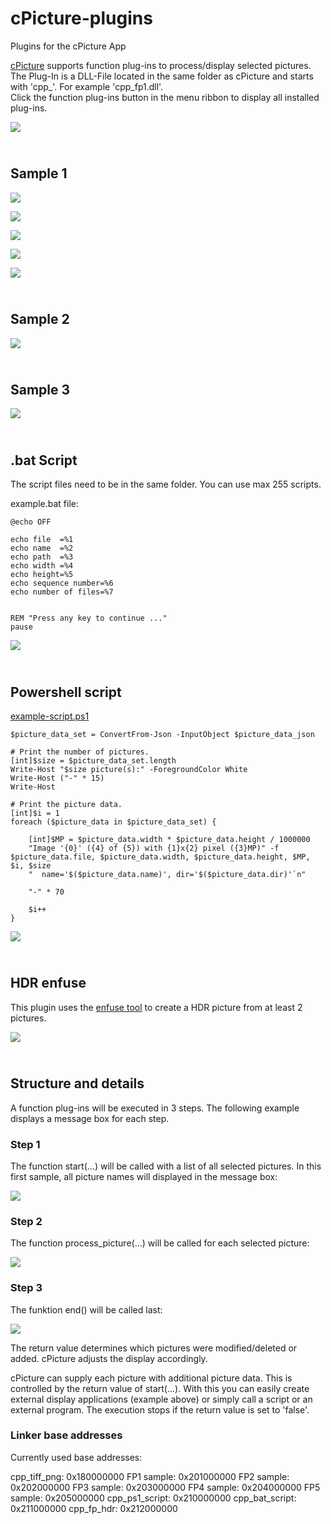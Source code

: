 # cPicture-plugins
Plugins for the cPicture App

[cPicture](http://cpicture.thecloudsite.net/) supports function plug-ins to process/display selected pictures.  
The Plug-In is a DLL-File located in the same folder as cPicture and starts with 'cpp_'. For example 'cpp_fp1.dll'.  
Click the function plug-ins button in the menu ribbon to display all installed plug-ins.

![](doc/fp-menu.png)   

<br>Sample 1
--------

![](doc/fp1-1.png)   

![](doc/fp1-2a.png)   

![](doc/fp1-2b.png)   

![](doc/fp1-2c.png)   

![](doc/fp1-3.png)   

<br>Sample 2
--------

![](doc/fp2.png)   

<br>Sample 3
--------

![](doc/fp3.png)   


<br>.bat Script
-----------

The script files need to be in the same folder. You can use max 255 scripts.  

example.bat file:


    @echo OFF

    echo file  =%1
    echo name  =%2
    echo path  =%3
    echo width =%4
    echo height=%5
    echo sequence number=%6 
    echo number of files=%7


    REM "Press any key to continue ..."
    pause

![](doc/fp-bat.png)   


<br>Powershell script
-----------------
  

[example-script.ps1](fp_ps1_script/scripts/example-script.ps1)  

```
$picture_data_set = ConvertFrom-Json -InputObject $picture_data_json

# Print the number of pictures.
[int]$size = $picture_data_set.length
Write-Host "$size picture(s):" -ForegroundColor White
Write-Host ("-" * 15)
Write-Host

# Print the picture data.
[int]$i = 1
foreach ($picture_data in $picture_data_set) {

    [int]$MP = $picture_data.width * $picture_data.height / 1000000
    "Image '{0}' ({4} of {5}) with {1}x{2} pixel ({3}MP)" -f $picture_data.file, $picture_data.width, $picture_data.height, $MP, $i, $size
    "  name='$($picture_data.name)', dir='$($picture_data.dir)'`n"

    "-" * 70

    $i++
}
```

![](doc/fp-ps1.png)   


<br>HDR enfuse
---------------------

This plugin uses the [enfuse tool](https://wiki.panotools.org/Enfuse) to create a HDR picture from at least 2 pictures.  

![](doc/fp-hdr.png)   


<br>Structure and details
---------------------

A function plug-ins will be executed in 3 steps.
 The following example displays a message box for each step.

### Step 1

The function start(...) will be called with a list of all selected pictures.
 In this first sample, all picture names will displayed in the message box:

![](doc/fp-code1.png)   


### Step 2

The function process_picture(...) will be called for each selected picture:

![](doc/fp-code2.png)   


### Step 3
The funktion end() will be called last:

![](doc/fp-code3.png)   

The return value determines which pictures were modified/deleted or added.
cPicture adjusts the display accordingly.


cPicture can supply each picture with additional picture data. This is controlled by the return value of start(...).
 With this you can easily create external display applications (example above) or simply call a script or an external program.
 The execution stops if the return value is set to 'false'.

### Linker base addresses

Currently used base addresses:  

cpp_tiff_png:	0x180000000
FP1 sample:		0x201000000
FP2 sample:		0x202000000
FP3 sample:		0x203000000
FP4 sample:		0x204000000
FP5 sample:		0x205000000
cpp_ps1_script: 0x210000000
cpp_bat_script: 0x211000000
cpp_fp_hdr:		0x212000000


